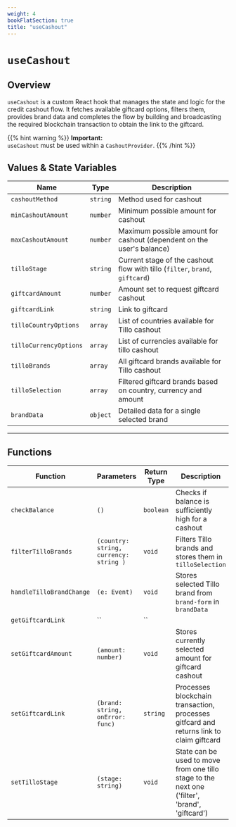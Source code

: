 ```yaml
---
weight: 4
bookFlatSection: true
title: "useCashout"
---
```


# `useCashout`

## Overview

`useCashout` is a custom React hook that manages the state and logic for the credit cashout flow. It fetches available giftcard options, filters them, provides brand data and completes the flow by building and broadcasting the required blockchain transaction to obtain the link to the giftcard.

{{% hint warning %}}
**Important:**  
`useCashout` must be used within a `CashoutProvider`.
{{% /hint %}}

## Values & State Variables

| Name                   | Type     | Description                                                                  |
|------------------------|----------|------------------------------------------------------------------------------|
| `cashoutMethod`        | `string` | Method used for cashout                                                      |
| `minCashoutAmount`     | `number` | Minimum possible amount for cashout                                          |
| `maxCashoutAmount`     | `number` | Maximum possible amount for cashout (dependent on the user's balance)        |
| `tilloStage`           | `string` | Current stage of the cashout flow with tillo (`filter`, `brand`, `giftcard`) |
| `giftcardAmount`       | `number` | Amount set to request giftcard cashout                                       |
| `giftcardLink`         | `string` | Link to giftcard                                                             |
| `tilloCountryOptions`  | `array`  | List of countries available for Tillo cashout                                |
| `tilloCurrencyOptions` | `array`  | List of currencies available for tillo cashout                               |
| `tilloBrands`          | `array`  | All giftcard brands available for Tillo cashout                              |
| `tilloSelection`       | `array`  | Filtered giftcard brands based on country, currency and amount               |
| `brandData`            | `object` | Detailed data for a single selected brand                                    |

---

## Functions

| Function                 | Parameters                             | Return Type | Description                                                         |
|--------------------------|----------------------------------------|-------------|---------------------------------------------------------------------|
| `checkBalance`           | `()`                                   | `boolean`   | Checks if balance is sufficiently high for a cashout                |
| `filterTilloBrands`      | `(country: string, currency: string )` | `void`      | Filters Tillo brands and stores them in `tilloSelection`            |
| `handleTilloBrandChange` | `(e: Event)`                           | `void`      | Stores selected Tillo brand from `brand-form` in `brandData`        |
| `getGiftcardLink`            | ``                      | ``    |                            |
| `setGiftcardAmount`      | `(amount: number)`                     | `void`      | Stores currently selected amount for giftcard cashout               |
| `setGiftcardLink`         | `(brand: string, onError: func)`                                   | `string`    | Processes blockchain transaction, processes gitfcard and returns link to claim giftcard   |
| `setTilloStage`      | `(stage: string)`                           | `void`      | State can be used to move from one tillo stage to the next one ('filter', 'brand', 'giftcard')                      |
